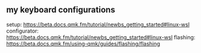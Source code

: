 my keyboard configurations
--------------------------

setup: <https://beta.docs.qmk.fm/tutorial/newbs_getting_started#linux-wsl>
configurator: <https://beta.docs.qmk.fm/tutorial/newbs_getting_started#linux-wsl> 
flashing: <https://beta.docs.qmk.fm/using-qmk/guides/flashing/flashing>
